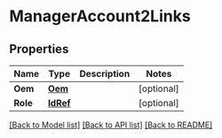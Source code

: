 # ManagerAccount2Links

## Properties
Name | Type | Description | Notes
------------ | ------------- | ------------- | -------------
**Oem** | [**Oem**](Oem.md) |  | [optional] 
**Role** | [**IdRef**](idRef.md) |  | [optional] 

[[Back to Model list]](../README.md#documentation-for-models) [[Back to API list]](../README.md#documentation-for-api-endpoints) [[Back to README]](../README.md)


